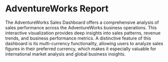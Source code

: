 # AdventureWorks Report

The AdventureWorks Sales Dashboard offers a comprehensive analysis of sales performance across 
the AdventureWorks business operations. This interactive visualization provides deep insights 
into sales patterns, revenue trends, and business performance metrics. A distinctive feature 
of this dashboard is its multi-currency functionality, allowing users to analyze sales figures 
in their preferred currency, which makes it especially valuable for international market analysis 
and global business insights.
